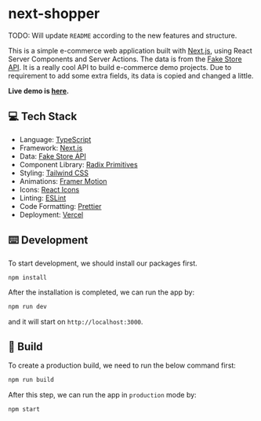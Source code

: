 # next-shopper

TODO: Will update `README` according to the new features and structure.

This is a simple e-commerce web application built with [Next.js](https://nextjs.org/), using React Server Components and Server Actions. The data is from the [Fake Store API](https://fakestoreapi.com/). It is a really cool API to build e-commerce demo projects. Due to requirement to add some extra fields, its data is copied and changed a little.

**Live demo is [here](https://next-shopper.vercel.app/).**

## 💻 Tech Stack

- Language: [TypeScript](https://www.typescriptlang.org/)
- Framework: [Next.js](https://nextjs.org/)
- Data: [Fake Store API](https://fakestoreapi.com/)
- Component Library: [Radix Primitives](https://www.radix-ui.com/primitives)
- Styling: [Tailwind CSS](https://tailwindcss.com/)
- Animations: [Framer Motion](https://www.framer.com/motion/)
- Icons: [React Icons](https://react-icons.github.io/react-icons/)
- Linting: [ESLint](https://eslint.org/)
- Code Formatting: [Prettier](https://prettier.io/)
- Deployment: [Vercel](https://vercel.com/)

## ⌨️ Development

To start development, we should install our packages first.

```bash
npm install
```

After the installation is completed, we can run the app by:

```bash
npm run dev
```

and it will start on `http://localhost:3000`.

## 🚀 Build

To create a production build, we need to run the below command first:

```bash
npm run build
```

After this step, we can run the app in `production` mode by:

```bash
npm start
```

